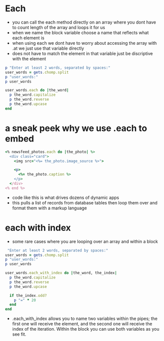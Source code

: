 # Each
* you can call the each method directly on an array where you dont have to count length of the array and loops it for us
* when we name the block variable choose a name that reflects what each element is
* when using each we dont have to worry about accessing the array with .at we just use that variable directly
* does not have to match the element in that variable just be discriptive with the element
``` ruby 
p "Enter at least 2 words, separated by spaces:"
user_words = gets.chomp.split
p "user_words:"
p user_words

user_words.each do |the_word|
  p the_word.capitalize
  p the_word.reverse
  p the_word.upcase
end
```

# a sneak peek why we use .each to embed 
``` ruby
<% newsfeed_photos.each do |the_photo| %>
  <div class="card">
    <img src="<%= the_photo.image_source %>">

    <p>
      <%= the_photo.caption %>
    </p>
  </div>
<% end %>
```
* code like this is what drives dozens of dynamic apps
* this pulls a list of records from database tables then loop them over and format them with a markup language

# each with index
* some rare cases where you are looping over an array and within a block
```ruby
 "Enter at least 2 words, separated by spaces:"
user_words = gets.chomp.split
p "user_words:"
p user_words

user_words.each_with_index do |the_word, the_index|
  p the_word.capitalize
  p the_word.reverse
  p the_word.upcase

  if the_index.odd?
    p "=" * 20
  end
end
```
* .each_with_index allows you to name two variables within the pipes; the first one will receive the element, and the second one will receive the index of the iteration. Within the block you can use both variables as you see fit. 